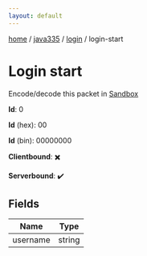 ```yaml
---
layout: default
---
```


[home](/)  /  [java335](/protocol/java335)  /  [login](/protocol/java335/login)  /  login-start

# Login start

Encode/decode this packet in [Sandbox](../../../sandbox/java335#Login.LoginStart)

**Id**: 0

**Id** (hex): 00

**Id** (bin): 00000000

**Clientbound**: ✖️

**Serverbound**: ✔️

## Fields

Name | Type
---|---
username | string
